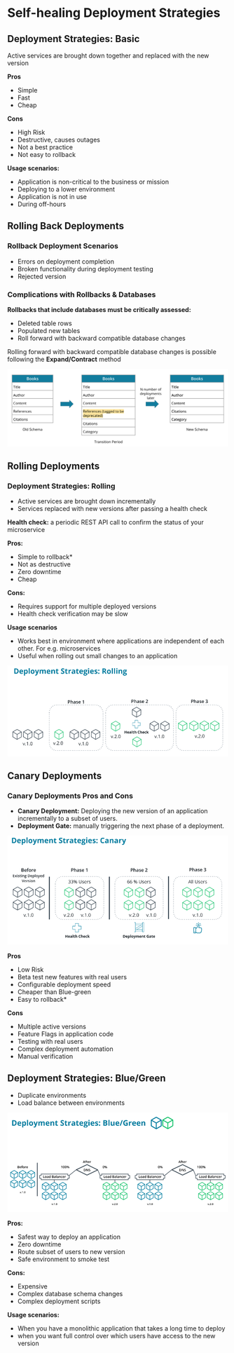 # Self-healing Deployment Strategies

## Deployment Strategies: Basic

Active services are brought down together and replaced with the new version

**Pros**
* Simple
* Fast
* Cheap

**Cons**
* High Risk
* Destructive, causes outages
* Not a best practice
* Not easy to rollback

**Usage scenarios:**
* Application is non-critical to the business or mission
* Deploying to a lower environment
* Application is not in use
* During off-hours

## Rolling Back Deployments

### Rollback Deployment Scenarios

* Errors on deployment completion
* Broken functionality during deployment testing
* Rejected version

### Complications with Rollbacks & Databases

**Rollbacks that include databases must be critically assessed:**

* Deleted table rows
* Populated new tables
* Roll forward with backward compatible database changes

Rolling forward with backward compatible database changes is possible following the **Expand/Contract** method

![image](img/transition-period.png)

## Rolling Deployments

### Deployment Strategies: Rolling

* Active services are brought down incrementally
* Services replaced with new versions after passing a health check

**Health check:** a periodic REST API call to confirm the status of your microservice

**Pros:**

* Simple to rollback*
* Not as destructive
* Zero downtime
* Cheap

**Cons:**
* Requires support for multiple deployed versions
* Health check verification may be slow

**Usage scenarios**

* Works best in environment where applications are independent of each other. For e.g. microservices
* Useful when rolling out small changes to an application

![image](img/deployment-rolling.png)

## Canary Deployments

### Canary Deployments Pros and Cons

* **Canary Deployment:** Deploying the new version of an application incrementally to a subset of users.
* **Deployment Gate:** manually triggering the next phase of a deployment.

![image](img/deployment-canary.png)

**Pros**

* Low Risk
* Beta test new features with real users
* Configurable deployment speed
* Cheaper than Blue-green
* Easy to rollback*

**Cons**

* Multiple active versions
* Feature Flags in application code
* Testing with real users
* Complex deployment automation
* Manual verification

## Deployment Strategies: Blue/Green

* Duplicate environments
* Load balance between environments

![image](img/deployment-blue-green.png)

**Pros:**

* Safest way to deploy an application
* Zero downtime
* Route subset of users to new version
* Safe environment to smoke test

**Cons:**

* Expensive
* Complex database schema changes
* Complex deployment scripts

**Usage scenarios:**

* When you have a monolithic application that takes a long time to deploy
* when you want full control over which users have access to the new version
